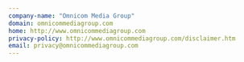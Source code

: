 ```yaml
---
company-name: "Omnicom Media Group"
domain: omnicommediagroup.com
home: http://www.omnicommediagroup.com
privacy-policy: http://www.omnicommediagroup.com/disclaimer.htm
email: privacy@omnicommediagroup.com
---
```




